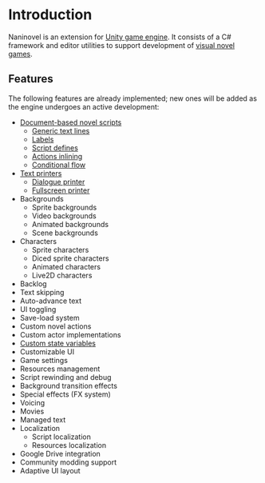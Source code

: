 # Introduction
Naninovel is an extension for [Unity game engine](https://unity3d.com). It consists of a C# framework and editor utilities to support development of [visual novel games](https://en.wikipedia.org/wiki/Visual_novel).

## Features
The following features are already implemented; new ones will be added as the engine undergoes an active development:
* [Document-based novel scripts](/guide/novel-scripts.md)
  * [Generic text lines](/guide/novel-scripts.md#generic-text-lines)
  * [Labels](/guide/novel-scripts.md#label-lines)
  * [Script defines](/guide/novel-scripts.md#define-lines)
  * [Actions inlining](/guide/novel-scripts.md#generic-text-lines)
  * [Conditional flow](/api/#if)
* [Text printers](/guide/text-printers.md)
  * [Dialogue printer](/guide/text-printers.md#dialogue-printer)
  * [Fullscreen printer](/guide/text-printers.md#fullscreen-printer)
* Backgrounds
  * Sprite backgrounds
  * Video backgrounds
  * Animated backgrounds
  * Scene backgrounds
* Characters
  * Sprite characters
  * Diced sprite characters
  * Animated characters
  * Live2D characters
* Backlog
* Text skipping
* Auto-advance text
* UI toggling
* Save-load system
* Custom novel actions
* Custom actor implementations
* [Custom state variables](/api/#set)
* Customizable UI
* Game settings
* Resources management
* Script rewinding and debug
* Background transition effects
* Special effects (FX system)
* Voicing
* Movies
* Managed text
* Localization
  * Script localization
  * Resources localization
* Google Drive integration
* Community modding support
* Adaptive UI layout
